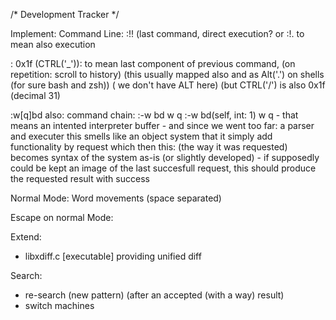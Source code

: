 /*  Development Tracker  */

Implement:
  Command Line:
  :!! (last command, direct execution? or
  :!.  to mean also execution

  : 0x1f (CTRL('_')): to mean last component of previous command,
      (on repetition: scroll to history)
    (this usually mapped also and as Alt('.') on shells (for sure bash and zsh))
    ( we don't have ALT here)
     (but CTRL('/') is also 0x1f (decimal 31)

  :w[q]bd
    also:
      command chain:
        :-w bd w q
        :-w bd(self, int: 1) w q
          - that means an intented interpreter buffer
            - and since we went too far:
              a parser and executer
                this smells like an object system
                that it simply add functionality by request
                which then this: (the way it was requested)
                  becomes syntax of the system as-is (or
                  slightly developed) - if supposedly could
                  be kept an image of the last succesfull
                  request, this should produce the requested
                  result with success


  Normal Mode:
    Word movements (space separated)

  Escape on normal Mode:

Extend:
  - libxdiff.c [executable] providing unified diff


Search:
  - re-search (new pattern) (after an accepted (with a way) result)
  - switch machines
